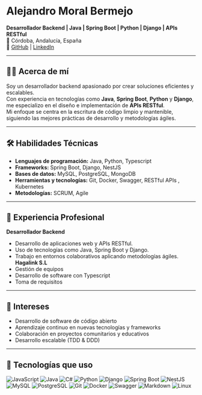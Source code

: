 
# Alejandro Moral Bermejo

**Desarrollador Backend | Java | Spring Boot | Python | Django | APIs RESTful**  
📍 Córdoba, Andalucía, España  
🔗 [GitHub](https://github.com/AlejandroMoralBermejo) | [LinkedIn](https://www.linkedin.com/in/alejandro-moral-bermejo)

---

## 🧑‍💻 Acerca de mí

Soy un desarrollador backend apasionado por crear soluciones eficientes y escalables.  
Con experiencia en tecnologías como **Java**, **Spring Boot**, **Python** y **Django**, me especializo en el diseño e implementación de **APIs RESTful**.  
Mi enfoque se centra en la escritura de código limpio y mantenible, siguiendo las mejores prácticas de desarrollo y metodologías ágiles.

---

## 🛠️ Habilidades Técnicas

- **Lenguajes de programación:** Java, Python, Typescript
- **Frameworks:** Spring Boot, Django, NestJS  
- **Bases de datos:** MySQL, PostgreSQL, MongoDB
- **Herramientas y tecnologías:** Git, Docker, Swagger, RESTful APIs  , Kubernetes
- **Metodologías:** SCRUM, Agile

---

## 💼 Experiencia Profesional

**Desarrollador Backend**  
- Desarrollo de aplicaciones web y APIs RESTful.
- Uso de tecnologías como Java, Spring Boot y Django.
- Trabajo en entornos colaborativos aplicando metodologías ágiles.
**Hagalink S.L**
- Gestión de equipos
- Desarrollo de software con Typescript
- Toma de requisitos  


---

## 🌱 Intereses

- Desarrollo de software de código abierto  
- Aprendizaje continuo en nuevas tecnologías y frameworks  
- Colaboración en proyectos comunitarios y educativos
- Desarrollo escalable (TDD & DDD)


---

## 🧰 Tecnologías que uso

![JavaScript](https://img.shields.io/badge/JavaScript-F7DF1E?style=for-the-badge&logo=javascript&logoColor=black)
![Java](https://img.shields.io/badge/Java-007396?style=for-the-badge&logo=java&logoColor=white)
![C#](https://img.shields.io/badge/C%23-239120?style=for-the-badge&logo=c-sharp&logoColor=white)
![Python](https://img.shields.io/badge/Python-3776AB?style=for-the-badge&logo=python&logoColor=white)
![Django](https://img.shields.io/badge/Django-092E20?style=for-the-badge&logo=django&logoColor=white)
![Spring Boot](https://img.shields.io/badge/Spring%20Boot-6DB33F?style=for-the-badge&logo=spring&logoColor=white)
![NestJS](https://img.shields.io/badge/NestJS-E0234E?style=for-the-badge&logo=nestjs&logoColor=white)
![MySQL](https://img.shields.io/badge/MySQL-4479A1?style=for-the-badge&logo=mysql&logoColor=white)
![PostgreSQL](https://img.shields.io/badge/PostgreSQL-4169E1?style=for-the-badge&logo=postgresql&logoColor=white)
![Git](https://img.shields.io/badge/Git-F05032?style=for-the-badge&logo=git&logoColor=white)
![Docker](https://img.shields.io/badge/Docker-2496ED?style=for-the-badge&logo=docker&logoColor=white)
![Swagger](https://img.shields.io/badge/Swagger-85EA2D?style=for-the-badge&logo=swagger&logoColor=black)
![Markdown](https://img.shields.io/badge/Markdown-000000?style=for-the-badge&logo=markdown&logoColor=white)
![Linux](https://img.shields.io/badge/Linux-FCC624?style=for-the-badge&logo=linux&logoColor=black)
